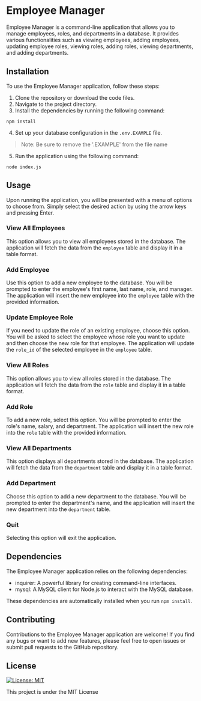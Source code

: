 # Employee Manager

Employee Manager is a command-line application that allows you to manage employees, roles, and departments in a database. It provides various functionalities such as viewing employees, adding employees, updating employee roles, viewing roles, adding roles, viewing departments, and adding departments.

## Installation

To use the Employee Manager application, follow these steps:

1. Clone the repository or download the code files.
2. Navigate to the project directory.
3. Install the dependencies by running the following command:

```
npm install
```

4. Set up your database configuration in the `.env.EXAMPLE` file.
> Note: Be sure to remove the '.EXAMPLE' from the file name
5. Run the application using the following command:

```
node index.js
```

## Usage

Upon running the application, you will be presented with a menu of options to choose from. Simply select the desired action by using the arrow keys and pressing Enter.

### View All Employees

This option allows you to view all employees stored in the database. The application will fetch the data from the `employee` table and display it in a table format.

### Add Employee

Use this option to add a new employee to the database. You will be prompted to enter the employee's first name, last name, role, and manager. The application will insert the new employee into the `employee` table with the provided information.

### Update Employee Role

If you need to update the role of an existing employee, choose this option. You will be asked to select the employee whose role you want to update and then choose the new role for that employee. The application will update the `role_id` of the selected employee in the `employee` table.

### View All Roles

This option allows you to view all roles stored in the database. The application will fetch the data from the `role` table and display it in a table format.

### Add Role

To add a new role, select this option. You will be prompted to enter the role's name, salary, and department. The application will insert the new role into the `role` table with the provided information.

### View All Departments

This option displays all departments stored in the database. The application will fetch the data from the `department` table and display it in a table format.

### Add Department

Choose this option to add a new department to the database. You will be prompted to enter the department's name, and the application will insert the new department into the `department` table.

### Quit

Selecting this option will exit the application.

## Dependencies

The Employee Manager application relies on the following dependencies:

- inquirer: A powerful library for creating command-line interfaces.
- mysql: A MySQL client for Node.js to interact with the MySQL database.

These dependencies are automatically installed when you run `npm install`.

## Contributing

Contributions to the Employee Manager application are welcome! If you find any bugs or want to add new features, please feel free to open issues or submit pull requests to the GitHub repository.

## License

[![License: MIT](https://img.shields.io/badge/License-MIT-yellow.svg)](https://opensource.org/licenses/MIT)

This project is under the MIT License

